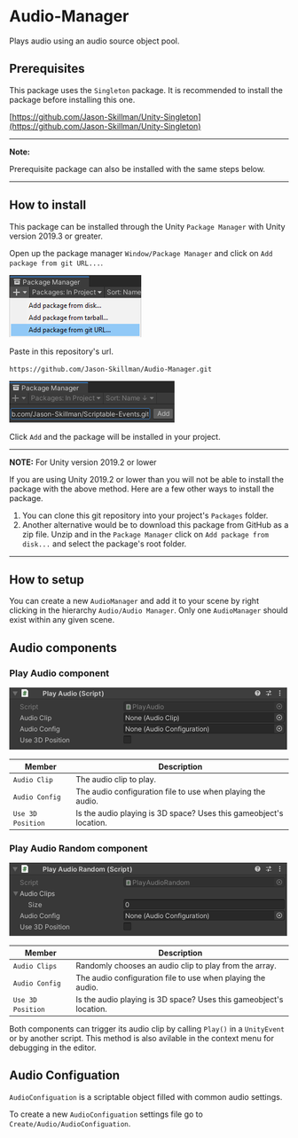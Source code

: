 # Audio-Manager
Plays audio using an audio source object pool.

## Prerequisites
This package uses the `Singleton` package. It is recommended to install the package before installing this one.

[https://github.com/Jason-Skillman/Unity-Singleton](https://github.com/Jason-Skillman/Unity-Singleton)

---
**Note:**

Prerequisite package can also be installed with the same steps below.

---

## How to install
This package can be installed through the Unity `Package Manager` with Unity version 2019.3 or greater.

Open up the package manager `Window/Package Manager` and click on `Add package from git URL...`.

![unity_package_manager_git_drop_down](Documentation~/images/unity_package_manager_git_drop_down.png)

Paste in this repository's url.

`https://github.com/Jason-Skillman/Audio-Manager.git`

![unity_package_manager_git_with_url](Documentation~/images/unity_package_manager_git_with_url.png)

Click `Add` and the package will be installed in your project.

---
**NOTE:** For Unity version 2019.2 or lower

If you are using Unity 2019.2 or lower than you will not be able to install the package with the above method. Here are a few other ways to install the package.
1. You can clone this git repository into your project's `Packages` folder.
1. Another alternative would be to download this package from GitHub as a zip file. Unzip and in the `Package Manager` click on `Add package from disk...` and select the package's root folder.

---

## How to setup
You can create a new `AudioManager` and add it to your scene by right clicking in the hierarchy `Audio/Audio Manager`. Only one `AudioManager` should exist within any given scene. 

## Audio components

### Play Audio component
![play_audio](Documentation~/images/play_audio.png)

|Member|Description|
|---|---|
|`Audio Clip`|The audio clip to play.|
|`Audio Config`|The audio configuration file to use when playing the audio.|
|`Use 3D Position`|Is the audio playing is 3D space? Uses this gameobject's location.|

### Play Audio Random component
![play_audio_random](Documentation~/images/play_audio_random.png)

|Member|Description|
|---|---|
|`Audio Clips`|Randomly chooses an audio clip to play from the array.|
|`Audio Config`|The audio configuration file to use when playing the audio.|
|`Use 3D Position`|Is the audio playing is 3D space? Uses this gameobject's location.|

Both components can trigger its audio clip by calling `Play()` in a `UnityEvent` or by another script. This method is also avilable in the context menu for debugging in the editor.

## Audio Configuation
`AudioConfiguation` is a scriptable object filled with common audio settings. 

To create a new `AudioConfiguation` settings file go to `Create/Audio/AudioConfiguation`. 
